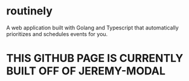 # routinely
A web application built with Golang and Typescript that automatically prioritizes and schedules events for you.

# THIS GITHUB PAGE IS CURRENTLY BUILT OFF OF JEREMY-MODAL
